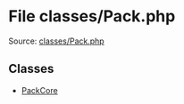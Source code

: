 File classes/Pack.php
=========

Source: [classes/Pack.php](https://github.com/PrestaShop/PrestaShop/blob/1.5.6.1/classes/Pack.php)


Classes
-------

* [PackCore](class.PackCore.md)


